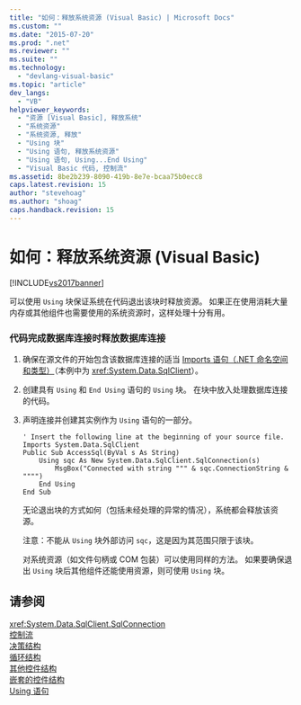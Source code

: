 ```yaml
---
title: "如何：释放系统资源 (Visual Basic) | Microsoft Docs"
ms.custom: ""
ms.date: "2015-07-20"
ms.prod: ".net"
ms.reviewer: ""
ms.suite: ""
ms.technology: 
  - "devlang-visual-basic"
ms.topic: "article"
dev_langs: 
  - "VB"
helpviewer_keywords: 
  - "资源 [Visual Basic], 释放系统"
  - "系统资源"
  - "系统资源, 释放"
  - "Using 块"
  - "Using 语句, 释放系统资源"
  - "Using 语句, Using...End Using"
  - "Visual Basic 代码, 控制流"
ms.assetid: 8be2b239-8090-419b-8e7e-bcaa75b0ecc8
caps.latest.revision: 15
author: "stevehoag"
ms.author: "shoag"
caps.handback.revision: 15
---
```

# 如何：释放系统资源 (Visual Basic)
[!INCLUDE[vs2017banner](../../../../visual-basic/includes/vs2017banner.md)]

可以使用 `Using` 块保证系统在代码退出该块时释放资源。  如果正在使用消耗大量内存或其他组件也需要使用的系统资源时，这样处理十分有用。  
  
### 代码完成数据库连接时释放数据库连接  
  
1.  确保在源文件的开始包含该数据库连接的适当 [Imports 语句（.NET 命名空间和类型）](../../../../visual-basic/language-reference/statements/imports-statement-net-namespace-and-type.md)（本例中为 <xref:System.Data.SqlClient>）。  
  
2.  创建具有 `Using` 和 `End Using` 语句的 `Using` 块。  在块中放入处理数据库连接的代码。  
  
3.  声明连接并创建其实例作为 `Using` 语句的一部分。  
  
    ```  
    ' Insert the following line at the beginning of your source file.  
    Imports System.Data.SqlClient  
    Public Sub AccessSql(ByVal s As String)  
        Using sqc As New System.Data.SqlClient.SqlConnection(s)  
            MsgBox("Connected with string """ & sqc.ConnectionString & """")  
        End Using  
    End Sub  
    ```  
  
     无论退出块的方式如何（包括未经处理的异常的情况），系统都会释放该资源。  
  
     注意：不能从 `Using` 块外部访问 `sqc`，这是因为其范围只限于该块。  
  
     对系统资源（如文件句柄或 COM 包装）可以使用同样的方法。  如果要确保退出 `Using` 块后其他组件还能使用资源，则可使用 `Using` 块。  
  
## 请参阅  
 <xref:System.Data.SqlClient.SqlConnection>   
 [控制流](../../../../visual-basic/programming-guide/language-features/control-flow/index.md)   
 [决策结构](../../../../visual-basic/programming-guide/language-features/control-flow/decision-structures.md)   
 [循环结构](../../../../visual-basic/programming-guide/language-features/control-flow/loop-structures.md)   
 [其他控件结构](../../../../visual-basic/programming-guide/language-features/control-flow/other-control-structures.md)   
 [嵌套的控件结构](../../../../visual-basic/programming-guide/language-features/control-flow/nested-control-structures.md)   
 [Using 语句](../../../../visual-basic/language-reference/statements/using-statement.md)